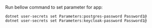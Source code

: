 Run bellow command to set parameter for app:

```
dotnet user-secrets set Parameters:postgres-password Password1@
dotnet user-secrets set Parameters:keycloak-password Password1@
```